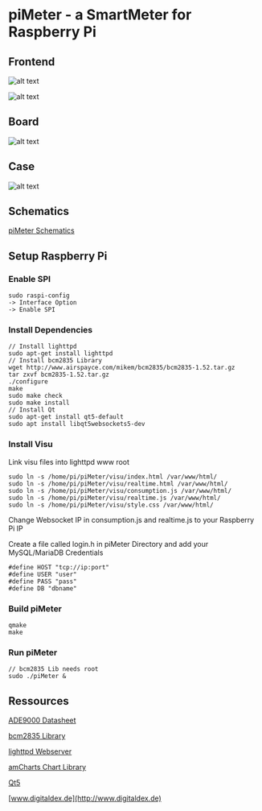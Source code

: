 # piMeter - a SmartMeter for Raspberry Pi

## Frontend
![alt text](https://github.com/digitaldex/piMeter/blob/master/visu/visu1.png "Visu Screenshot")

![alt text](https://github.com/digitaldex/piMeter/blob/master/visu/visu2.png "Visu2 Screenshot")

## Board
![alt text](https://github.com/digitaldex/piMeter/blob/master/eagle/piMeter.png "Eagle Board Screenshot")

## Case
![alt text](https://github.com/digitaldex/piMeter/blob/master/eagle/case.png "piMeter Case Screenshot")

## Schematics
[piMeter Schematics](https://github.com/digitaldex/piMeter/blob/master/eagle/Schematics.pdf)


## Setup Raspberry Pi

### Enable SPI
```
sudo raspi-config
-> Interface Option
-> Enable SPI
```
### Install Dependencies
```
// Install lighttpd
sudo apt-get install lighttpd
// Install bcm2835 Library
wget http://www.airspayce.com/mikem/bcm2835/bcm2835-1.52.tar.gz
tar zxvf bcm2835-1.52.tar.gz
./configure
make
sudo make check
sudo make install
// Install Qt
sudo apt-get install qt5-default
sudo apt install libqt5websockets5-dev
```
### Install Visu
Link visu files into lighttpd www root
```
sudo ln -s /home/pi/piMeter/visu/index.html /var/www/html/
sudo ln -s /home/pi/piMeter/visu/realtime.html /var/www/html/
sudo ln -s /home/pi/piMeter/visu/consumption.js /var/www/html/
sudo ln -s /home/pi/piMeter/visu/realtime.js /var/www/html/
sudo ln -s /home/pi/piMeter/visu/style.css /var/www/html/
```
Change Websocket IP in consumption.js and realtime.js to your Raspberry Pi IP

Create a file called login.h in piMeter Directory and add your MySQL/MariaDB Credentials
```
#define HOST "tcp://ip:port"
#define USER "user"
#define PASS "pass"
#define DB "dbname"
```

### Build piMeter
```
qmake
make
```

### Run piMeter
```
// bcm2835 Lib needs root
sudo ./piMeter &
```

## Ressources

[ADE9000 Datasheet](http://www.analog.com/media/en/technical-documentation/data-sheets/ADE9000.pdf)

[bcm2835 Library](http://www.airspayce.com/mikem/bcm2835/)

[lighttpd Webserver](https://www.lighttpd.net)

[amCharts Chart Library](https://www.amcharts.com)

[Qt5](https://www1.qt.io/developers/)

[www.digitaldex.de](http://www.digitaldex.de)
